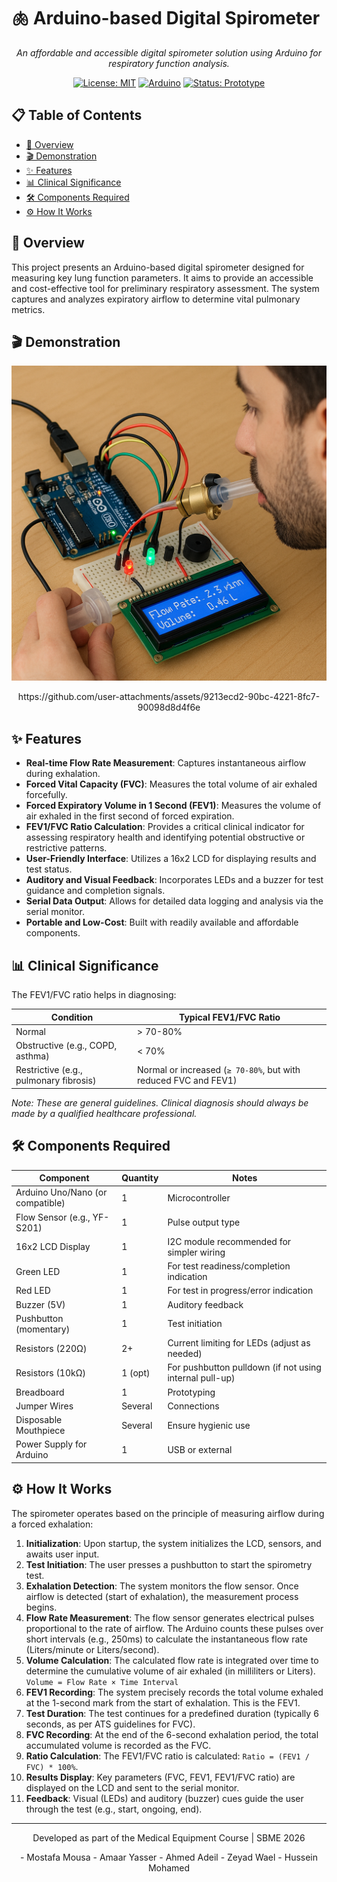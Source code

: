 # 🫁 Arduino-based Digital Spirometer
<div align="center">

*An affordable and accessible digital spirometer solution using Arduino for respiratory function analysis.*

[![License: MIT](https://img.shields.io/badge/License-MIT-blue.svg)](https://opensource.org/licenses/MIT)
[![Arduino](https://img.shields.io/badge/Arduino-00979D?style=flat&logo=Arduino&logoColor=white)](https://www.arduino.cc/)
[![Status: Prototype](https://img.shields.io/badge/Status-Prototype-orange)](https://github.com/MostafaMousaaa/Intelligent-Respiratory-Monitoring-Spirometery)

</div>

## 📋 Table of Contents

- [🌟 Overview](#-overview)
- [🎬 Demonstration](#-demonstration)
- [✨ Features](#-features)
- [📊 Clinical Significance](#-clinical-significance)
- [🛠️ Components Required](#-components-required)
- [⚙️ How It Works](#️-how-it-works)

## 🌟 Overview

This project presents an Arduino-based digital spirometer designed for measuring key lung function parameters. It aims to provide an accessible and cost-effective tool for preliminary respiratory assessment. The system captures and analyzes expiratory airflow to determine vital pulmonary metrics.

## 🎬 Demonstration

<div align="center">
  <p>
    <a href="https://github.com/user-attachments/assets/9213ecd2-90bc-4221-8fc7-90098d8d4f6e" target="_blank" rel="noopener noreferrer">
      <img src="https://github.com/MostafaMousaaa/Intelligent-Respiratory-Monitoring-Spirometery/blob/main/Img.png" alt="Demonstration Video Screenshot (Click to Watch)" width="600"/>
    </a>
  </p>

</div>
<div align="center">
https://github.com/user-attachments/assets/9213ecd2-90bc-4221-8fc7-90098d8d4f6e
</div>

## ✨ Features

-   **Real-time Flow Rate Measurement**: Captures instantaneous airflow during exhalation.
-   **Forced Vital Capacity (FVC)**: Measures the total volume of air exhaled forcefully.
-   **Forced Expiratory Volume in 1 Second (FEV1)**: Measures the volume of air exhaled in the first second of forced expiration.
-   **FEV1/FVC Ratio Calculation**: Provides a critical clinical indicator for assessing respiratory health and identifying potential obstructive or restrictive patterns.
-   **User-Friendly Interface**: Utilizes a 16x2 LCD for displaying results and test status.
-   **Auditory and Visual Feedback**: Incorporates LEDs and a buzzer for test guidance and completion signals.
-   **Serial Data Output**: Allows for detailed data logging and analysis via the serial monitor.
-   **Portable and Low-Cost**: Built with readily available and affordable components.

## 📊 Clinical Significance

The FEV1/FVC ratio helps in diagnosing:

| Condition | Typical FEV1/FVC Ratio |
|-----------|------------------------|
| Normal | > 70-80% |
| Obstructive (e.g., COPD, asthma) | < 70% |
| Restrictive (e.g., pulmonary fibrosis) | Normal or increased (`≥ 70-80%`, but with reduced FVC and FEV1) |

*Note: These are general guidelines. Clinical diagnosis should always be made by a qualified healthcare professional.*

## 🛠️ Components Required

| Component                                  | Quantity | Notes                                                                 |
|--------------------------------------------|----------|-----------------------------------------------------------------------|
| Arduino Uno/Nano (or compatible)           | 1        | Microcontroller                                                       |
| Flow Sensor (e.g., YF-S201)                | 1        | Pulse output type                                                     |
| 16x2 LCD Display                           | 1        | I2C module recommended for simpler wiring                             |
| Green LED                                  | 1        | For test readiness/completion indication                              |
| Red LED                                    | 1        | For test in progress/error indication                                 |
| Buzzer (5V)                                | 1        | Auditory feedback                                                     |
| Pushbutton (momentary)                     | 1        | Test initiation                                                       |
| Resistors (220Ω)                           | 2+       | Current limiting for LEDs (adjust as needed)                          |
| Resistors (10kΩ)                           | 1 (opt)  | For pushbutton pulldown (if not using internal pull-up)             |
| Breadboard                                 | 1        | Prototyping                                                           |
| Jumper Wires                               | Several  | Connections                                                           |
| Disposable Mouthpiece                      | Several  | Ensure hygienic use                                                   |
| Power Supply for Arduino                   | 1        | USB or external                                                       |

## ⚙️ How It Works

The spirometer operates based on the principle of measuring airflow during a forced exhalation:

1.  **Initialization**: Upon startup, the system initializes the LCD, sensors, and awaits user input.
2.  **Test Initiation**: The user presses a pushbutton to start the spirometry test.
3.  **Exhalation Detection**: The system monitors the flow sensor. Once airflow is detected (start of exhalation), the measurement process begins.
4.  **Flow Rate Measurement**: The flow sensor generates electrical pulses proportional to the rate of airflow. The Arduino counts these pulses over short intervals (e.g., 250ms) to calculate the instantaneous flow rate (Liters/minute or Liters/second).
5.  **Volume Calculation**: The calculated flow rate is integrated over time to determine the cumulative volume of air exhaled (in milliliters or Liters).
    `Volume = Flow Rate × Time Interval`
6.  **FEV1 Recording**: The system precisely records the total volume exhaled at the 1-second mark from the start of exhalation. This is the FEV1.
7.  **Test Duration**: The test continues for a predefined duration (typically 6 seconds, as per ATS guidelines for FVC).
8.  **FVC Recording**: At the end of the 6-second exhalation period, the total accumulated volume is recorded as the FVC.
9.  **Ratio Calculation**: The FEV1/FVC ratio is calculated: `Ratio = (FEV1 / FVC) * 100%`.
10. **Results Display**: Key parameters (FVC, FEV1, FEV1/FVC ratio) are displayed on the LCD and sent to the serial monitor.
11. **Feedback**: Visual (LEDs) and auditory (buzzer) cues guide the user through the test (e.g., start, ongoing, end).

---

<div align="center">
  <p>Developed as part of the Medical Equipment Course | SBME 2026</p>
  <p>
-   Mostafa Mousa
-   Amaar Yasser
-   Ahmed Adeil
-   Zeyad Wael
-   Hussein Mohamed</p>
</div>
